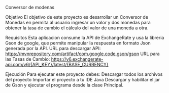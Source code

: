 Conversor de modenas

Objetivo
El objetivo de este proyecto es desarrollar un Conversor de Monedas en permita al usuario ingresar un valor y dos monedas para obtener la tasa de cambio el cálculo del valor de una moneda a otra.

Requisitos
Esta aplicacion consume la API de ExchangeRate y usa la libreria Gson de google, que permite manipular la respuesta en formato Json generada por la API.
URL para descargar API: https://mvnrepository.com/artifact/com.google.code.gson/gson
URL para las Tasas de Cambio: https://v6.exchangerate-api.com/v6/{API_KEY}/latest/{BASE_CURRENCY}

Ejecución
Para ejecutar este proyecto debes: Descargar todos los archivos del proyecto Importar el proyecto a tu IDE Java Descargar y habilitar el jar de Gson y ejecutar el programa desde la clase Principal.
